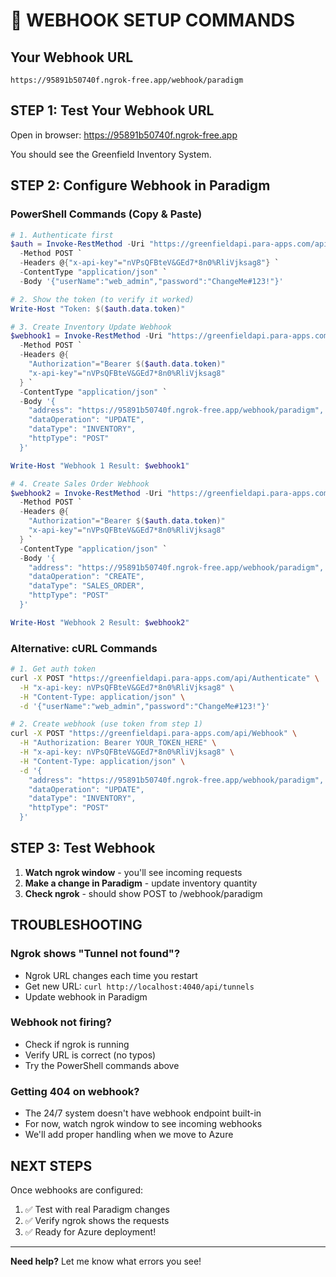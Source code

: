 # 📡 **WEBHOOK SETUP COMMANDS**

## **Your Webhook URL**
```
https://95891b50740f.ngrok-free.app/webhook/paradigm
```

## **STEP 1: Test Your Webhook URL**
Open in browser: https://95891b50740f.ngrok-free.app

You should see the Greenfield Inventory System.

## **STEP 2: Configure Webhook in Paradigm**

### **PowerShell Commands (Copy & Paste)**

```powershell
# 1. Authenticate first
$auth = Invoke-RestMethod -Uri "https://greenfieldapi.para-apps.com/api/Authenticate" `
  -Method POST `
  -Headers @{"x-api-key"="nVPsQFBteV&GEd7*8n0%RliVjksag8"} `
  -ContentType "application/json" `
  -Body '{"userName":"web_admin","password":"ChangeMe#123!"}'

# 2. Show the token (to verify it worked)
Write-Host "Token: $($auth.data.token)"

# 3. Create Inventory Update Webhook
$webhook1 = Invoke-RestMethod -Uri "https://greenfieldapi.para-apps.com/api/Webhook" `
  -Method POST `
  -Headers @{
    "Authorization"="Bearer $($auth.data.token)"
    "x-api-key"="nVPsQFBteV&GEd7*8n0%RliVjksag8"
  } `
  -ContentType "application/json" `
  -Body '{
    "address": "https://95891b50740f.ngrok-free.app/webhook/paradigm",
    "dataOperation": "UPDATE",
    "dataType": "INVENTORY",
    "httpType": "POST"
  }'

Write-Host "Webhook 1 Result: $webhook1"

# 4. Create Sales Order Webhook
$webhook2 = Invoke-RestMethod -Uri "https://greenfieldapi.para-apps.com/api/Webhook" `
  -Method POST `
  -Headers @{
    "Authorization"="Bearer $($auth.data.token)"
    "x-api-key"="nVPsQFBteV&GEd7*8n0%RliVjksag8"
  } `
  -ContentType "application/json" `
  -Body '{
    "address": "https://95891b50740f.ngrok-free.app/webhook/paradigm",
    "dataOperation": "CREATE",
    "dataType": "SALES_ORDER",
    "httpType": "POST"
  }'

Write-Host "Webhook 2 Result: $webhook2"
```

### **Alternative: cURL Commands**

```bash
# 1. Get auth token
curl -X POST "https://greenfieldapi.para-apps.com/api/Authenticate" \
  -H "x-api-key: nVPsQFBteV&GEd7*8n0%RliVjksag8" \
  -H "Content-Type: application/json" \
  -d '{"userName":"web_admin","password":"ChangeMe#123!"}'

# 2. Create webhook (use token from step 1)
curl -X POST "https://greenfieldapi.para-apps.com/api/Webhook" \
  -H "Authorization: Bearer YOUR_TOKEN_HERE" \
  -H "x-api-key: nVPsQFBteV&GEd7*8n0%RliVjksag8" \
  -H "Content-Type: application/json" \
  -d '{
    "address": "https://95891b50740f.ngrok-free.app/webhook/paradigm",
    "dataOperation": "UPDATE",
    "dataType": "INVENTORY",
    "httpType": "POST"
  }'
```

## **STEP 3: Test Webhook**

1. **Watch ngrok window** - you'll see incoming requests
2. **Make a change in Paradigm** - update inventory quantity
3. **Check ngrok** - should show POST to /webhook/paradigm

## **TROUBLESHOOTING**

### **Ngrok shows "Tunnel not found"?**
- Ngrok URL changes each time you restart
- Get new URL: `curl http://localhost:4040/api/tunnels`
- Update webhook in Paradigm

### **Webhook not firing?**
- Check if ngrok is running
- Verify URL is correct (no typos)
- Try the PowerShell commands above

### **Getting 404 on webhook?**
- The 24/7 system doesn't have webhook endpoint built-in
- For now, watch ngrok window to see incoming webhooks
- We'll add proper handling when we move to Azure

## **NEXT STEPS**

Once webhooks are configured:
1. ✅ Test with real Paradigm changes
2. ✅ Verify ngrok shows the requests
3. ✅ Ready for Azure deployment!

---

**Need help?** Let me know what errors you see!